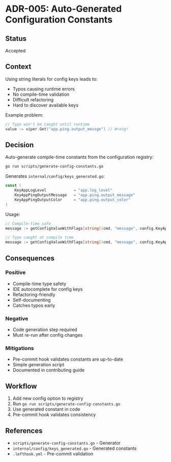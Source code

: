 # ADR-005: Auto-Generated Configuration Constants

## Status
Accepted

## Context

Using string literals for config keys leads to:
- Typos causing runtime errors
- No compile-time validation
- Difficult refactoring
- Hard to discover available keys

Example problem:
```go
// Typo won't be caught until runtime
value := viper.Get("app.ping.output_messge") // Wrong!
```

## Decision

Auto-generate compile-time constants from the configuration registry:

```bash
go run scripts/generate-config-constants.go
```

Generates `internal/config/keys_generated.go`:
```go
const (
    KeyAppLogLevel            = "app.log_level"
    KeyAppPingOutputMessage   = "app.ping.output_message"
    KeyAppPingOutputColor     = "app.ping.output_color"
)
```

Usage:
```go
// Compile-time safe
message := getConfigValueWithFlags[string](cmd, "message", config.KeyAppPingOutputMessage)

// Typo caught at compile time
message := getConfigValueWithFlags[string](cmd, "message", config.KeyAppPingOutputMessge) // Error!
```

## Consequences

### Positive
- Compile-time type safety
- IDE autocomplete for config keys
- Refactoring-friendly
- Self-documenting
- Catches typos early

### Negative
- Code generation step required
- Must re-run after config changes

### Mitigations
- Pre-commit hook validates constants are up-to-date
- Simple generation script
- Documented in contributing guide

## Workflow

1. Add new config option to registry
2. Run `go run scripts/generate-config-constants.go`
3. Use generated constant in code
4. Pre-commit hook validates consistency

## References
- `scripts/generate-config-constants.go` - Generator
- `internal/config/keys_generated.go` - Generated constants
- `.lefthook.yml` - Pre-commit validation
